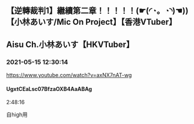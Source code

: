 ## 【逆轉裁判1】繼續第二章！！！！！(☛(◜◔。◔◝)☚)) 【小林あいす/Mic On Project】【香港VTuber】
## Aisu Ch.小林あいす【HKVTuber】
### 2021-05-15 12:30:14
https://www.youtube.com/watch?v=axNX7nAT-wg
#### UgxtCEaLsc07BfzaOXB4AaABAg
2:48:16

自high用

